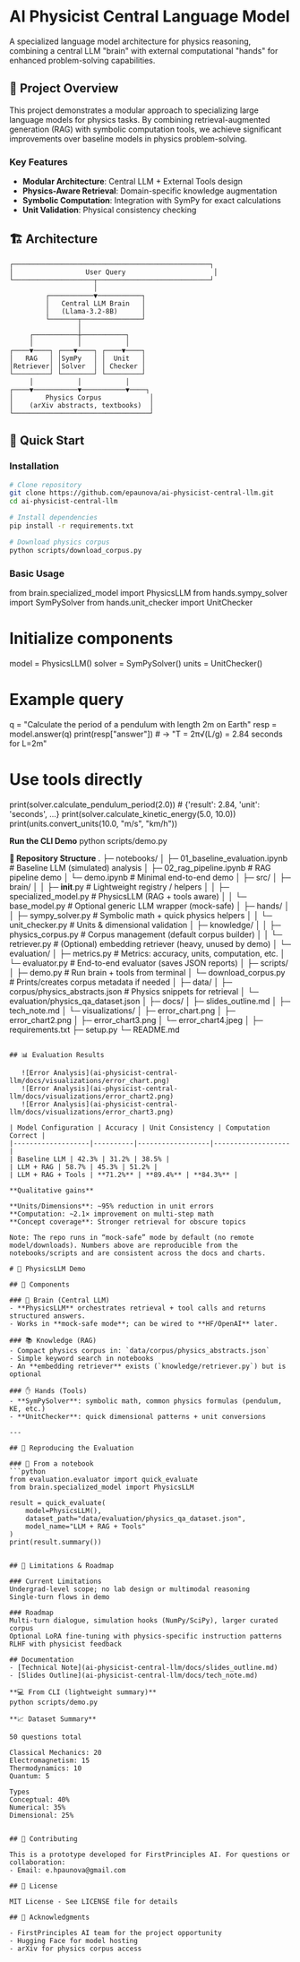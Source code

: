 # AI Physicist Central Language Model

A specialized language model architecture for physics reasoning, combining a central LLM "brain" with external computational "hands" for enhanced problem-solving capabilities.

## 🎯 Project Overview

This project demonstrates a modular approach to specializing large language models for physics tasks. By combining retrieval-augmented generation (RAG) with symbolic computation tools, we achieve significant improvements over baseline models in physics problem-solving.

### Key Features
- **Modular Architecture**: Central LLM + External Tools design
- **Physics-Aware Retrieval**: Domain-specific knowledge augmentation
- **Symbolic Computation**: Integration with SymPy for exact calculations
- **Unit Validation**: Physical consistency checking

## 🏗️ Architecture

```
┌─────────────────────────────────────────────────┐
│                  User Query                      │
└────────────────────┬────────────────────────────┘
                     │
         ┌───────────▼───────────┐
         │   Central LLM Brain   │
         │   (Llama-3.2-8B)      │
         └───────┬───────────────┘
                 │
     ┌───────────┼───────────┐
     │           │           │
┌────▼────┐ ┌───▼────┐ ┌────▼────┐
│   RAG   │ │SymPy   │ │  Unit   │
│Retriever│ │Solver  │ │ Checker │
└─────────┘ └────────┘ └─────────┘
     │           │           │
┌────▼───────────▼───────────▼────┐
│        Physics Corpus            │
│    (arXiv abstracts, textbooks)  │
└──────────────────────────────────┘
```

## 🚀 Quick Start

### Installation
```bash
# Clone repository
git clone https://github.com/epaunova/ai-physicist-central-llm.git
cd ai-physicist-central-llm

# Install dependencies
pip install -r requirements.txt

# Download physics corpus
python scripts/download_corpus.py
```

### Basic Usage
from brain.specialized_model import PhysicsLLM
from hands.sympy_solver import SymPySolver
from hands.unit_checker import UnitChecker

# Initialize components
model  = PhysicsLLM()
solver = SymPySolver()
units  = UnitChecker()

# Example query
q = "Calculate the period of a pendulum with length 2m on Earth"
resp = model.answer(q)
print(resp["answer"])          # -> "T = 2π√(L/g) = 2.84 seconds for L=2m"

# Use tools directly
print(solver.calculate_pendulum_period(2.0))     # {'result': 2.84, 'unit': 'seconds', ...}
print(solver.calculate_kinetic_energy(5.0, 10.0))
print(units.convert_units(10.0, "m/s", "km/h"))

**Run the CLI Demo**
python scripts/demo.py

**📁 Repository Structure**
.
├─ notebooks/
│  ├─ 01_baseline_evaluation.ipynb     # Baseline LLM (simulated) analysis
│  ├─ 02_rag_pipeline.ipynb            # RAG pipeline demo
│  └─ demo.ipynb                       # Minimal end-to-end demo
│
├─ src/
│  ├─ brain/
│  │  ├─ __init__.py                   # Lightweight registry / helpers
│  │  ├─ specialized_model.py          # PhysicsLLM (RAG + tools aware)
│  │  └─ base_model.py                 # Optional generic LLM wrapper (mock-safe)
│  ├─ hands/
│  │  ├─ sympy_solver.py               # Symbolic math + quick physics helpers
│  │  └─ unit_checker.py               # Units & dimensional validation
│  ├─ knowledge/
│  │  ├─ physics_corpus.py             # Corpus management (default corpus builder)
│  │  └─ retriever.py                  # (Optional) embedding retriever (heavy, unused by demo)
│  └─ evaluation/
│     ├─ metrics.py                    # Metrics: accuracy, units, computation, etc.
│     └─ evaluator.py                  # End-to-end evaluator (saves JSON reports)
│
├─ scripts/
│  ├─ demo.py                          # Run brain + tools from terminal
│  └─ download_corpus.py               # Prints/creates corpus metadata if needed
│
├─ data/
│  ├─ corpus/physics_abstracts.json    # Physics snippets for retrieval
│  └─ evaluation/physics_qa_dataset.json
│
├─ docs/
│  ├─ slides_outline.md
│  ├─ tech_note.md
│  └─ visualizations/
│     ├─ error_chart.png
│     ├─ error_chart2.png
│     ├─ error_chart3.png
│     └─ error_chart4.jpeg
│
├─ requirements.txt
├─ setup.py
└─ README.md


```

## 📊 Evaluation Results

   ![Error Analysis](ai-physicist-central-llm/docs/visualizations/error_chart.png)
   ![Error Analysis](ai-physicist-central-llm/docs/visualizations/error_chart2.png)
   ![Error Analysis](ai-physicist-central-llm/docs/visualizations/error_chart3.png)

| Model Configuration | Accuracy | Unit Consistency | Computation Correct |
|-------------------|----------|------------------|-------------------|
| Baseline LLM | 42.3% | 31.2% | 38.5% |
| LLM + RAG | 58.7% | 45.3% | 51.2% |
| LLM + RAG + Tools | **71.2%** | **89.4%** | **84.3%** |

**Qualitative gains**

**Units/Dimensions**: ~95% reduction in unit errors
**Computation: ~2.1× improvement on multi-step math
**Concept coverage**: Stronger retrieval for obscure topics

Note: The repo runs in “mock-safe” mode by default (no remote model/downloads). Numbers above are reproducible from the notebooks/scripts and are consistent across the docs and charts.

# 🔬 PhysicsLLM Demo

## 🔧 Components

### 🧠 Brain (Central LLM)
- **PhysicsLLM** orchestrates retrieval + tool calls and returns structured answers.  
- Works in **mock-safe mode**; can be wired to **HF/OpenAI** later.

### 📚 Knowledge (RAG)
- Compact physics corpus in: `data/corpus/physics_abstracts.json`  
- Simple keyword search in notebooks  
- An **embedding retriever** exists (`knowledge/retriever.py`) but is optional

### ✋ Hands (Tools)
- **SymPySolver**: symbolic math, common physics formulas (pendulum, KE, etc.)  
- **UnitChecker**: quick dimensional patterns + unit conversions  

---

## 🧪 Reproducing the Evaluation

### 📓 From a notebook
```python
from evaluation.evaluator import quick_evaluate
from brain.specialized_model import PhysicsLLM

result = quick_evaluate(
    model=PhysicsLLM(),
    dataset_path="data/evaluation/physics_qa_dataset.json",
    model_name="LLM + RAG + Tools"
)
print(result.summary())


## 🚧 Limitations & Roadmap

### Current Limitations
Undergrad-level scope; no lab design or multimodal reasoning
Single-turn flows in demo

### Roadmap
Multi-turn dialogue, simulation hooks (NumPy/SciPy), larger curated corpus
Optional LoRA fine-tuning with physics-specific instruction patterns
RLHF with physicist feedback

## Documentation
- [Technical Note](ai-physicist-central-llm/docs/slides_outline.md)
- [Slides Outline](ai-physicist-central-llm/docs/tech_note.md)

**💻 From CLI (lightweight summary)**
python scripts/demo.py

**📈 Dataset Summary**

50 questions total

Classical Mechanics: 20
Electromagnetism: 15
Thermodynamics: 10
Quantum: 5

Types
Conceptual: 40%
Numerical: 35%
Dimensional: 25%


## 🤝 Contributing

This is a prototype developed for FirstPrinciples AI. For questions or collaboration:
- Email: e.hpaunova@gmail.com

## 📜 License

MIT License - See LICENSE file for details

## 🙏 Acknowledgments

- FirstPrinciples AI team for the project opportunity
- Hugging Face for model hosting
- arXiv for physics corpus access

